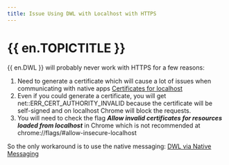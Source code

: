 ```yaml
---
title: Issue Using DWL with Localhost with HTTPS
---
```

# {{ en.TOPICTITLE }}
{{ en.DWL }} will probably never work with HTTPS for a few reasons:
1. Need to generate a certificate which will cause a lot of issues when communicating with native apps [Certificates for localhost](https://letsencrypt.org/docs/certificates-for-localhost/)
2. Even if you could generate a certificate, you will get net::ERR_CERT_AUTHORITY_INVALID because the certificate will be self-signed and on localhost Chrome will block the requests.
3. You will need to check the flag ***Allow invalid certificates for resources loaded from localhost*** in Chrome which is not recommended at chrome://flags/#allow-insecure-localhost  

So the only workaround is to use the native messaging: [DWL via Native Messaging](/kb/devolutions-web-login/how-to-articles/dwl-via-native-messaging/)
